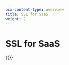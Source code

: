 ```yaml
---
pcx-content-type: overview
title: SSL for SaaS
weight: 2
---
```


# SSL for SaaS

{{<directory-listing>}}